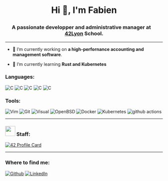 # <p style="text-align: center;">Hi 👋, I'm Fabien
### <p style="text-align: center;">**A passionate developper and administrative manager at <img src="https://image.flaticon.com/icons/svg/197/197560.svg" width="13"/>[42Lyon](https://42lyon.fr/) School.**
------


- 🔭 I’m currently working on **a high-perfornance accounting and management software**.

- 🌱 I’m currently learning **Rust and Kubernetes**

### **Languages:**
![C](https://img.shields.io/badge/--311?logo=c)
![C](https://img.shields.io/badge/--00599C?logo=c%2B%2B)
![C](https://img.shields.io/badge/--008080?logo=LaTeX)
![C](https://img.shields.io/badge/--000000?logo=Markdown)
![C](https://img.shields.io/badge/--000000?logo=Rust)





### **Tools:** 
<img alt="Vim" src="https://img.shields.io/badge/-Vim-019733?style=flat&logo=Vim&logoColor=white" />
<img alt="Git" src="https://img.shields.io/badge/-Git-F05032?style=flat&logo=Git&logoColor=white" />
<img alt="Visual" src="https://img.shields.io/badge/-Visual-6C33AF?style=flat&logo=visual%20studio&logoColor=white" />
<img alt="OpenBSD" src="https://img.shields.io/badge/-OpenBSD-F2CA30?style=flat&logo=openbsd&logoColor=000000" />
<img alt="Docker" src="https://img.shields.io/badge/-Docker-46a2f1?style=flat&logo=docker&logoColor=white" />
<img alt="Kubernetes" src="https://img.shields.io/badge/-K8s-46a2f1?style=flat&logo=kubernetes&logoColor=white" />
<img alt="github actions" src="https://img.shields.io/badge/-Github_Actions-2088FF?style=flat-square&logo=github-actions&logoColor=white" />

------------



### **<img height="32" width="32" src="https://simpleicons.org/icons/42.svg"/> Staff:**
[![42 Profile Card](https://1337-readme.vercel.app/api/profile?cursus=42&leet_logo=hide&login=oghma)](https://github.com/mohouyizme/1337-readme)

---------------
### **Where to find me:**
<p><a href="https://github.com/Umetsuno" target="_blank"><img alt="Github" src="https://img.shields.io/badge/GitHub-%2312100E.svg?&style=for-the-badge&logo=Github&logoColor=white" /></a> <a href="https://www.linkedin.com/in/fabien-herraud" target="_blank"><img alt="LinkedIn" src="https://img.shields.io/badge/linkedin-%230077B5.svg?&style=for-the-badge&logo=linkedin&logoColor=white" /></a> <a href="https://medium.com/@th.guibert" target="_blank">
</p>
  
